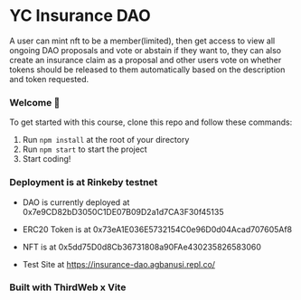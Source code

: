 # YC Insurance DAO

A user can mint nft to be a member(limited), then get access to view all ongoing DAO proposals and vote or abstain if they want to, they can also create an insurance claim as a proposal and other users vote on whether tokens should be released to them automatically based on the description and token requested.


### **Welcome 👋**
To get started with this course, clone this repo and follow these commands:

1. Run `npm install` at the root of your directory
2. Run `npm start` to start the project
3. Start coding!

### Deployment is at Rinkeby testnet
- DAO is currently deployed at 0x7e9CD82bD3050C1DE07B09D2a1d7CA3F30f45135

- ERC20 Token is at 0x73eA1E036E5732154C0e96D0d04Acad707605Af8

- NFT is at 0x5dd75D0d8Cb36731808a90FAe430235826583060

- Test Site at https://insurance-dao.agbanusi.repl.co/
### Built with ThirdWeb x Vite